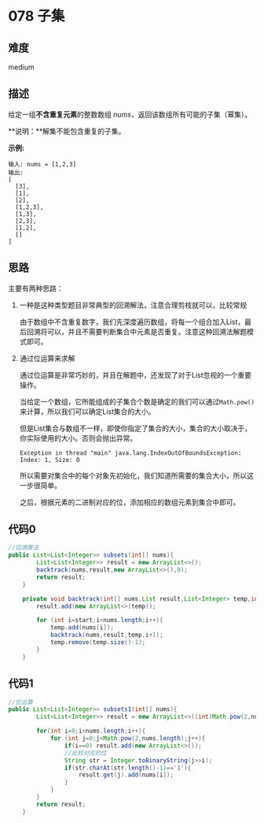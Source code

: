 # 078 子集

## 难度

medium

## 描述

给定一组**不含重复元素**的整数数组 *nums*，返回该数组所有可能的子集（幂集）。

**说明：**解集不能包含重复的子集。

**示例:**

```
输入: nums = [1,2,3]
输出:
[
  [3],
  [1],
  [2],
  [1,2,3],
  [1,3],
  [2,3],
  [1,2],
  []
]
```

## 思路

主要有两种思路：

1. 一种是这种类型题目非常典型的回溯解法，注意合理剪枝就可以，比较常规

   由于数组中不含重复数字，我们先深度遍历数组，将每一个组合加入List，最后回溯将可以，并且不需要判断集合中元素是否重复。注意这种回溯法解题模式即可。

2. 通过位运算来求解

   通过位运算是非常巧妙的，并且在解题中，还发现了对于List忽视的一个重要操作。

   当给定一个数组，它所能组成的子集合个数是确定的我们可以通过`Math.pow()`来计算，所以我们可以确定List集合的大小。

   但是List集合与数组不一样，即使你指定了集合的大小，集合的大小取决于，你实际使用的大小。否则会抛出异常。

   `Exception in thread "main" java.lang.IndexOutOfBoundsException: Index: 1, Size: 0`

   所以需要对集合中的每个对象先初始化，我们知道所需要的集合大小，所以这一步很简单。

   之后，根据元素的二进制对应的位，添加相应的数组元素到集合中即可。

## 代码0

```java
//回溯算法
public List<List<Integer>> subsets(int[] nums){
        List<List<Integer>> result = new ArrayList<>();
        backtrack(nums,result,new ArrayList<>(),0);
        return result;
    }

    private void backtrack(int[] nums,List result,List<Integer> temp,int start){
        result.add(new ArrayList<>(temp));

        for (int i=start;i<nums.length;i++){
            temp.add(nums[i]);
            backtrack(nums,result,temp,i+1);
            temp.remove(temp.size()-1);
        }
    }
```

## 代码1

```java 
//位运算
public List<List<Integer>> subsets1(int[] nums){
        List<List<Integer>> result = new ArrayList<>((int)Math.pow(2,nums.length));

        for(int i=0;i<nums.length;i++){
            for (int j=0;j<Math.pow(2,nums.length);j++){
                if(i==0) result.add(new ArrayList<>());
                //比较对应的位
                String str = Integer.toBinaryString(j>>i);
                if(str.charAt(str.length()-1)=='1'){
                    result.get(j).add(nums[i]);
                }
            }
        }
        return result;
    }
```

